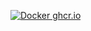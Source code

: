 [![Docker ghcr.io](https://github.com/tdouguo/ico_php/actions/workflows/docker-ghcr.yaml/badge.svg?branch=master)](https://github.com/tdouguo/ico_php/actions/workflows/docker-ghcr.yaml)
